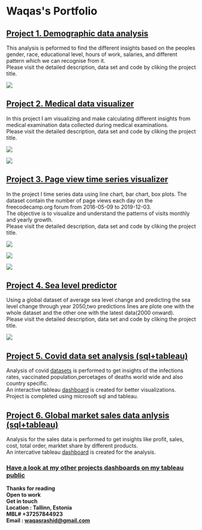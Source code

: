 # Waqas's Portfolio

## [Project 1. Demographic data analysis](https://github.com/Waqas-Rashid/Data-Analysis-with-Pyhton/tree/main/Demographic-data-analyzer)  
This analysis is peformed to find the different insights based on the peoples gender, race, educational level, hours of work, salaries, and different pattern which we can recognise from it.<br/>
Please visit the detailed description, data set and code by cliking the project title.

![](https://github.com/Waqas-Rashid/Waqas-s_portfolio/blob/main/image_portfolio/Represtation%20of%20by%20sex%20in%20data%20set%20DEMOGRAPY%20TASK.png)

## [Project 2. Medical data visualizer](https://github.com/Waqas-Rashid/Data-Analysis-with-Pyhton/tree/main/Medical-data-visualizer)
In this project I am visualizing and make calculating different insights from medical examination data collected during medical examinations.<br/>
Please visit the detailed description, data set and code by cliking the project title.

![](https://github.com/Waqas-Rashid/Waqas-s_portfolio/blob/main/image_portfolio/Categorical%20PlotFinal.png)

![](https://github.com/Waqas-Rashid/Waqas-s_portfolio/blob/main/image_portfolio/correlation%20matrixFinal.png)



## [Project 3. Page view time series visualizer](https://github.com/Waqas-Rashid/Data-Analysis-with-Pyhton/tree/main/Page-view-time-series-visualizer)
In the project I time series data using line chart, bar chart, box plots. The dataset contain the number of page views each day on the freecodecamp.org forum from 2016-05-09 to 2019-12-03.<br/>
The objective is to visualize and understand the patterns of visits monthly and yearly growth.<br/>
Please visit the detailed description, data set and code by cliking the project title.

![](https://github.com/Waqas-Rashid/Waqas-s_portfolio/blob/main/image_portfolio/line%20plot%20time%20series.png)

![](https://github.com/Waqas-Rashid/Waqas-s_portfolio/blob/main/image_portfolio/bar%20chart%20montly%20view%20grouped%20by%20year.png)

![](https://github.com/Waqas-Rashid/Waqas-s_portfolio/blob/main/image_portfolio/time%20series%20year%20and%20month%20wise%20box%20plot%20for%20data%20distribution.png)




## [Project 4. Sea level predictor](https://github.com/Waqas-Rashid/Data-Analysis-with-Pyhton/tree/main/Sea-level-predictor)
Using a global dataset of average sea level change and predicting the sea level change through year 2050,two predictions lines are plote one with the whole dataset and the other one with the latest data(2000 onward).<br/>
Please visit the detailed description, data set and code by cliking the project title.

![](https://github.com/Waqas-Rashid/Waqas-s_portfolio/blob/main/image_portfolio/Sea%20level%20predictor%20line%20of%20best%20fit%20till%202050.png)

## [Project 5. Covid data set analysis (sql+tableau)](https://github.com/Waqas-Rashid/Data-Analytics-Sql-data-exploration/blob/main/CovidDataAnalysis.sql)

Analysis of covid [datasets](https://ourworldindata.org/covid-deaths) is performed to get insights of the infections rates, vaccinated population,percetages of deaths world wide and also country specific.<br/>An interactive tableau [dashboard](https://public.tableau.com/app/profile/waqas.rashid/viz/CovidStatsAnalysisWorldwide/Dashboard1) is created for better visualizations.<br/>
Project is completed using microsoft sql and tableau.

## [Project 6. Global market sales data anlysis (sql+tableau)](https://github.com/Waqas-Rashid/Data-Analytics-Sql-data-exploration/blob/main/EDA%20(Global%20store%20data).sql)
Analysis for the sales data is performed to get insights like profit, sales, cost, total order, marktet share by different products.<br/>An intercative tableau [dashboard](https://public.tableau.com/app/profile/waqas.rashid/viz/InteractiveSalesDashboard_16438193433250/Dashboard1) is created for the analysis.<br/>

### [Have a look at my other projects dashboards on my tableau public](https://public.tableau.com/app/profile/waqas.rashid)

**Thanks for reading**<br/>
**Open to work**<br/>
**Get in touch**<br/>
**Location : Tallinn, Estonia**<br/>
**MBL# +37257844923**<br/>
**Email : waqasrashid@gmail.com**
